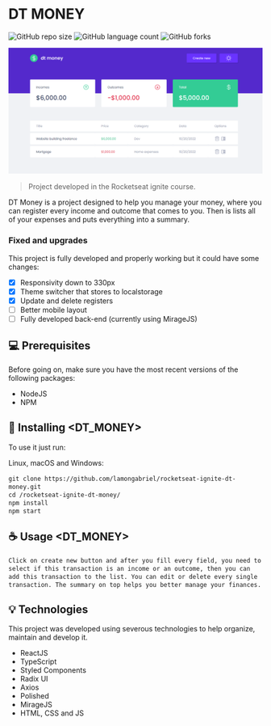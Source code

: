 # DT MONEY

![GitHub repo size](https://img.shields.io/github/repo-size/lamongabriel/rocketseat-ignite-dt-money?style=for-the-badge)
![GitHub language count](https://img.shields.io/github/languages/count/lamongabriel/rocketseat-ignite-dt-money?style=for-the-badge)
![GitHub forks](https://img.shields.io/github/forks/lamongabriel/rocketseat-ignite-dt-money?style=for-the-badge)

<img src="./dtMoney.png" alt="Dtmoney">

> Project developed in the Rocketseat ignite course.

DT Money is a project designed to help you manage your money, where you can register every income and outcome that comes to you. Then is lists all of your expenses and puts everything into a summary.

### Fixed and upgrades

This project is fully developed and properly working but it could have some changes:

- [x] Responsivity down to 330px
- [x] Theme switcher that stores to localstorage
- [x] Update and delete registers
- [ ] Better mobile layout
- [ ] Fully developed back-end (currently using MirageJS)

## 💻 Prerequisites

Before going on, make sure you have the most recent versions of the following packages:

- NodeJS
- NPM

## 🚀 Installing <DT_MONEY>

To use it just run:

Linux, macOS and Windows:

```
git clone https://github.com/lamongabriel/rocketseat-ignite-dt-money.git
cd /rocketseat-ignite-dt-money/
npm install
npm start

```

## ☕ Usage <DT_MONEY>

```
Click on create new button and after you fill every field, you need to select if this transaction is an income or an outcome, then you can add this transaction to the list. You can edit or delete every single transaction. The summary on top helps you better manage your finances.
```

## 💡 Technologies

This project was developed using severous technologies to help organize, maintain and develop it.

- ReactJS
- TypeScript
- Styled Components
- Radix UI
- Axios
- Polished
- MirageJS
- HTML, CSS and JS
